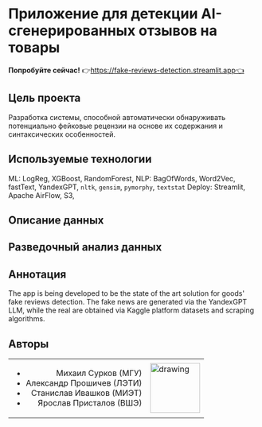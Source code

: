# Приложение для детекции AI-сгенерированных отзывов на товары
**Попробуйте сейчас!** 👉https://fake-reviews-detection.streamlit.app👈

## Цель проекта
Разработка системы, способной автоматически обнаруживать потенциально фейковые рецензии на основе их содержания и синтаксических особенностей.

## Используемые технологии
ML: LogReg, XGBoost, RandomForest, 
NLP: BagOfWords, Word2Vec, fastText, YandexGPT, `nltk`, `gensim`, `pymorphy`, `textstat`
Deploy: Streamlit, Apache AirFlow, S3, 

## Описание данных

## Разведочный анализ данных

## Аннотация

The app is being developed to be the state of the art solution for goods' fake reviews detection. The fake news are generated via the YandexGPT LLM, while the real are obtained via Kaggle platform datasets and scraping algorithms.

## Авторы
<table cellpadding="0" cellspacing="0" border="0">
  <td rowspan="4" style="text-align:right">
    <ul>
      <li>Михаил Сурков (МГУ)</li>
      <li>Александр Прошичев (ЛЭТИ)</li>
      <li>Станислав Ивашков (МИЭТ)</li>
      <li>Ярослав Присталов (ВШЭ)</li>
    </ul>
  </td>
  <td>
    <img src="https://github.com/yaroslav-i-am/fake-reviews-detection-app/assets/77925460/a8c06494-d6d7-49d2-afe6-a586dc53fdfd" alt="drawing" width="100" align="middle"/>
  </td>
</table>
